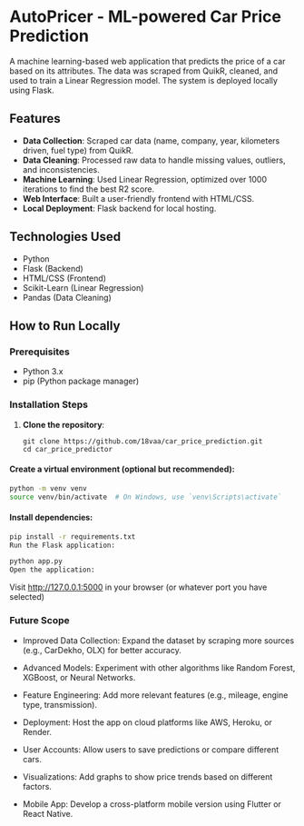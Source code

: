 # AutoPricer - ML-powered Car Price Prediction

A machine learning-based web application that predicts the price of a car based on its attributes. The data was scraped from QuikR, cleaned, and used to train a Linear Regression model. The system is deployed locally using Flask.

## Features
- **Data Collection**: Scraped car data (name, company, year, kilometers driven, fuel type) from QuikR.
- **Data Cleaning**: Processed raw data to handle missing values, outliers, and inconsistencies.
- **Machine Learning**: Used Linear Regression, optimized over 1000 iterations to find the best R2 score.
- **Web Interface**: Built a user-friendly frontend with HTML/CSS.
- **Local Deployment**: Flask backend for local hosting.

## Technologies Used
- Python
- Flask (Backend)
- HTML/CSS (Frontend)
- Scikit-Learn (Linear Regression)
- Pandas (Data Cleaning)

## How to Run Locally

### Prerequisites
- Python 3.x
- pip (Python package manager)

### Installation Steps
1. **Clone the repository**:
   ```{bash}
   git clone https://github.com/18vaa/car_price_prediction.git
   cd car_price_predictor
   ```

#### Create a virtual environment (optional but recommended):

```bash
python -m venv venv
source venv/bin/activate  # On Windows, use `venv\Scripts\activate`
```

#### Install dependencies:

```bash
pip install -r requirements.txt
Run the Flask application:
```
```bash
python app.py
Open the application:
```
Visit http://127.0.0.1:5000 in your browser (or whatever port you have selected)

### Future Scope
- Improved Data Collection: Expand the dataset by scraping more sources (e.g., CarDekho, OLX) for better accuracy.

- Advanced Models: Experiment with other algorithms like Random Forest, XGBoost, or Neural Networks.

- Feature Engineering: Add more relevant features (e.g., mileage, engine type, transmission).

- Deployment: Host the app on cloud platforms like AWS, Heroku, or Render.

- User Accounts: Allow users to save predictions or compare different cars.

- Visualizations: Add graphs to show price trends based on different factors.

- Mobile App: Develop a cross-platform mobile version using Flutter or React Native.

